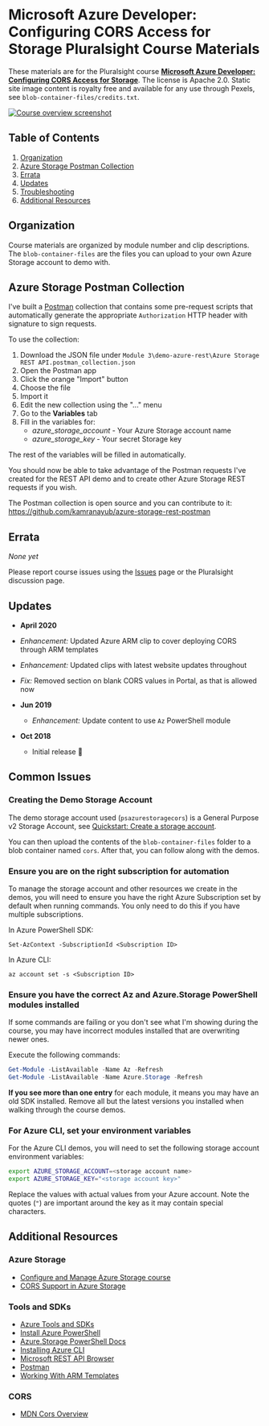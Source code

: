 # Microsoft Azure Developer: Configuring CORS Access for Storage Pluralsight Course Materials

These materials are for the Pluralsight course **[Microsoft Azure Developer: Configuring CORS Access for Storage](http://bit.ly/PSAzureStorageCORS)**. The license is Apache 2.0. Static site image content is royalty free and available for any use through Pexels, see `blob-container-files/credits.txt`.

[![Course overview screenshot](https://user-images.githubusercontent.com/563819/67175981-c3a7c080-f38d-11e9-98df-193fe3bec2be.png)](http://bit.ly/PSAzureStorageCORS)


## Table of Contents

1. [Organization](#organization)
1. [Azure Storage Postman Collection](#postman)
1. [Errata](#errata)
1. [Updates](#updates)
1. [Troubleshooting](#troubleshooting)
1. [Additional Resources](#additional-resources)

## Organization

Course materials are organized by module number and clip descriptions. The `blob-container-files` are the files you can upload to your own Azure Storage account to demo with.

## Azure Storage Postman Collection

I've built a [Postman][getpostman] collection that contains some pre-request scripts that automatically generate the appropriate `Authorization` HTTP header with signature to sign requests.

To use the collection:

1. Download the JSON file under `Module 3\demo-azure-rest\Azure Storage REST API.postman_collection.json`
1. Open the Postman app
1. Click the orange "Import" button
1. Choose the file
1. Import it
1. Edit the new collection using the "..." menu
1. Go to the **Variables** tab
1. Fill in the variables for:
   - *azure_storage_account* - Your Azure Storage account name
   - *azure_storage_key* - Your secret Storage key

The rest of the variables will be filled in automatically.

You should now be able to take advantage of the Postman requests I've created for the REST API demo and to create other Azure Storage REST requests if you wish.

The Postman collection is open source and you can contribute to it: https://github.com/kamranayub/azure-storage-rest-postman

## Errata

*None yet*

Please report course issues using the [Issues](https://github.com/kamranayub/pluralsight-azure-cors-storage/issues) page or the Pluralsight discussion page.

## Updates

- **April 2020**
- _Enhancement:_ Updated Azure ARM clip to cover deploying CORS through ARM templates
- _Enhancement:_ Updated clips with latest website updates throughout
- _Fix:_ Removed section on blank CORS values in Portal, as that is allowed now

- **Jun 2019**
  - _Enhancement:_ Update content to use `Az` PowerShell module

- **Oct 2018**
  - Initial release 🎉

## Common Issues

### Creating the Demo Storage Account

The demo storage account used (`psazurestoragecors`) is a General Purpose v2 Storage Account, see [Quickstart: Create a storage account](https://docs.microsoft.com/en-us/azure/storage/common/storage-quickstart-create-account?tabs=portal).

You can then upload the contents of the `blob-container-files` folder to a blob container named `cors`. After that, you can follow along with the demos.

### Ensure you are on the right subscription for automation

To manage the storage account and other resources we create in the demos, you will need to ensure you have the right Azure Subscription set by default when running commands. You only need to do this if you have multiple subscriptions.

In Azure PowerShell SDK:

    Set-AzContext -SubscriptionId <Subscription ID>

In Azure CLI:

    az account set -s <Subscription ID>

### Ensure you have the correct Az and Azure.Storage PowerShell modules installed

If some commands are failing or you don't see what I'm showing during the course, you may have incorrect modules installed that are overwriting newer ones.

Execute the following commands:

```powershell
Get-Module -ListAvailable -Name Az -Refresh
Get-Module -ListAvailable -Name Azure.Storage -Refresh
```

**If you see more than one entry** for each module, it means you may have an old SDK installed. Remove all but the latest versions you installed when walking through the course demos.

### For Azure CLI, set your environment variables

For the Azure CLI demos, you will need to set the following storage account environment variables:

```sh
export AZURE_STORAGE_ACCOUNT=<storage account name>
export AZURE_STORAGE_KEY="<storage account key>"
```

Replace the values with actual values from your Azure account. Note the quotes (`"`) are important around the key as it may contain special characters.

## Additional Resources

### Azure Storage

- [Configure and Manage Azure Storage course][psazurestorage]
- [CORS Support in Azure Storage][azurecors]

[azurecors]: https://bit.ly/AzureStorageCORS
[psazurestorage]: https://app.pluralsight.com/library/courses/microsoft-azure-creating-configuring-storage-accounts/table-of-contents

### Tools and SDKs

- [Azure Tools and SDKs][azuretools]
- [Install Azure PowerShell][psinstall]
- [Azure.Storage PowerShell Docs][psstoragedocs]
- [Installing Azure CLI][cliinstall]
- [Microsoft REST API Browser][restbrowser]
- [Postman][getpostman]
- [Working With ARM Templates][armtemplates]

[azuretools]: https://azure.microsoft.com/en-us/tools/
[psinstall]: https://docs.microsoft.com/en-us/powershell/azure/install-az-ps
[cliinstall]: https://docs.microsoft.com/en-us/cli/azure/install-azure-cli-windows?view=azure-cli-latest
[armtemplates]: https://bit.ly/azurermtemplates
[restbrowser]: https://bit.ly/azureapidocs
[getpostman]: https://getpostman.com/apps
[psstoragedocs]: https://docs.microsoft.com/en-us/powershell/module/azure.storage

### CORS

- [MDN Cors Overview][mdncors]

[mdncors]: https://bit.ly/mdncors
